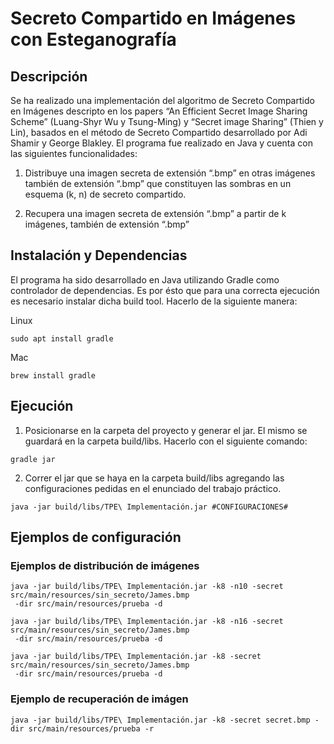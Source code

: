 # Secreto Compartido en Imágenes con Esteganografía

## Descripción

Se ha realizado una implementación del algoritmo de Secreto Compartido en Imágenes descripto en los papers “An Efficient Secret Image Sharing Scheme” (Luang-Shyr Wu y Tsung-Ming) y “Secret image Sharing” (Thien y Lin), basados en el método de Secreto Compartido desarrollado por Adi Shamir y George Blakley.
El programa fue realizado en Java y cuenta con las siguientes funcionalidades:

1. Distribuye una imagen secreta de extensión “.bmp” en otras imágenes también de extensión “.bmp” que constituyen las sombras en un esquema (k, n) de secreto compartido. 

2. Recupera una imagen secreta de extensión “.bmp” a partir de k imágenes, también de extensión “.bmp”


## Instalación y Dependencias

El programa ha sido desarrollado en Java utilizando Gradle como controlador de dependencias. Es por ésto que para una correcta ejecución es necesario instalar dicha build tool. Hacerlo de la siguiente manera:

Linux

```
sudo apt install gradle
```

Mac 

```
brew install gradle
```

## Ejecución

1. Posicionarse en la carpeta del proyecto y generar el jar. El mismo se guardará en la carpeta build/libs. Hacerlo con el siguiente comando:

```
gradle jar
```

2. Correr el jar que se haya en la carpeta build/libs agregando las configuraciones pedidas en el enunciado del trabajo práctico.

```
java -jar build/libs/TPE\ Implementación.jar #CONFIGURACIONES#
```

## Ejemplos de configuración


### Ejemplos de distribución de imágenes

```
java -jar build/libs/TPE\ Implementación.jar -k8 -n10 -secret src/main/resources/sin_secreto/James.bmp
 -dir src/main/resources/prueba -d
```

``` 
java -jar build/libs/TPE\ Implementación.jar -k8 -n16 -secret src/main/resources/sin_secreto/James.bmp
 -dir src/main/resources/prueba -d  
```
```
java -jar build/libs/TPE\ Implementación.jar -k8 -secret src/main/resources/sin_secreto/James.bmp
 -dir src/main/resources/prueba -d                        
``` 



### Ejemplo de recuperación de imágen

```
java -jar build/libs/TPE\ Implementación.jar -k8 -secret secret.bmp -dir src/main/resources/prueba -r
```
